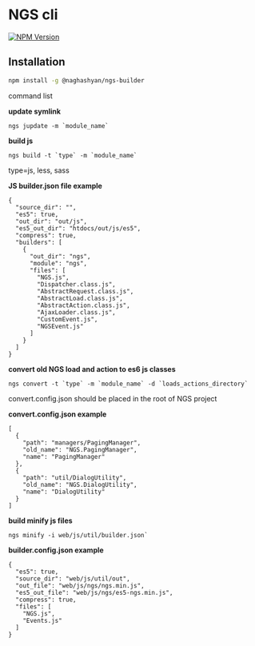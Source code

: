 # NGS cli
[![NPM Version](http://img.shields.io/npm/v/commander.svg?style=flat)](https://www.npmjs.com/package/@naghashyan/ngs-builder)

## Installation

```bash
npm install -g @naghashyan/ngs-builder
```

command list

**update symlink**
```
ngs jupdate -m `module_name`
```
**build js**
```
ngs build -t `type` -m `module_name`
```
type=js, less, sass

**JS builder.json file example**
```
{
  "source_dir": "",
  "es5": true,
  "out_dir": "out/js",
  "es5_out_dir": "htdocs/out/js/es5",
  "compress": true,
  "builders": [
    {
      "out_dir": "ngs",
      "module": "ngs",
      "files": [
        "NGS.js",
        "Dispatcher.class.js",
        "AbstractRequest.class.js",
        "AbstractLoad.class.js",
        "AbstractAction.class.js",
        "AjaxLoader.class.js",
        "CustomEvent.js",
        "NGSEvent.js"
      ]
    }
  ]
}
```

**convert old NGS load and action to es6 js classes**
```
ngs convert -t `type` -m `module_name` -d `loads_actions_directory`
```

convert.config.json should be placed in the root of NGS project

**convert.config.json example**

```
[
  {
    "path": "managers/PagingManager",
    "old_name": "NGS.PagingManager",
    "name": "PagingManager"
  },
  {
    "path": "util/DialogUtility",
    "old_name": "NGS.DialogUtility",
    "name": "DialogUtility"
  }
]
```

**build minify js files**
```
ngs minify -i web/js/util/builder.json`
```


**builder.config.json example**

```
{
  "es5": true,
  "source_dir": "web/js/util/out",
  "out_file": "web/js/ngs/ngs.min.js",
  "es5_out_file": "web/js/ngs/es5-ngs.min.js",
  "compress": true,
  "files": [
    "NGS.js",
    "Events.js"
  ]
}
```